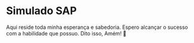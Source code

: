 # Simulado SAP
Aqui reside toda minha esperança e sabedoria.
Espero alcançar o sucesso com a habilidade que possuo.
Dito isso, Amém! 🙏
